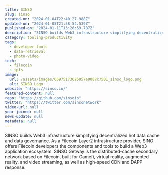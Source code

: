 ```yaml
---
title: SINSO
slug: sinso
created-on: "2024-01-04T22:40:27.988Z"
updated-on: "2024-01-05T21:38:54.539Z"
published-on: "2024-01-11T13:26:59.787Z"
description: "SINSO builds Web3 infrastructure simplifying decentralized hot data cache and data governance."
category: tooling-productivity
tags:
  - developer-tools
  - data-retrieval
  - photo-video
tech:
  - filecoin
  - ipfs
image:
  url: /assets/images/65975173625957e0087c7501_sinso_logo.png
  alt: SINSO Logo
website: "https://sinso.io/"
featured-content: null
repo: "https://github.com/sinsoio"
twitter: "https://twitter.com/sinsonetwork"
video-url: null
year-joined: null
news-update: null
metadata: null
---
```


SINSO builds Web3 infrastructure simplifying decentralized hot data cache and data governance. As a Filecoin Layer2 infrastructure provider, SINO offers Filecoin developers the components and tools to build a Web3 application ecosystem. SINSO Getway is the distributed-cache secondary network based on Filecoin, built for Gamefi, virtual reality, augmented reality, and video streaming, as well as high-speed CDN and DAPP response.
